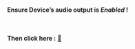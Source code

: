 

 <h4>Ensure Device’s audio output is <i>Enabled</i> !</h4> 

<br />

**Then click here :** [🍳](https://player.vimeo.com/video/429245404)  
 
 



